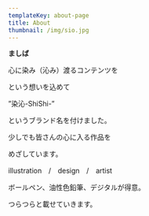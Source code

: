 ```yaml
---
templateKey: about-page
title: About
thumbnail: /img/sio.jpg
---
```

**ましば**

心に染み（沁み）渡るコンテンツを

という想いを込めて

”染沁-ShiShi-”

というブランド名を付けました。

少しでも皆さんの心に入る作品を

めざしています。

illustration　/　design　/　artist

ボールペン、油性色鉛筆、デジタルが得意。

つらつらと載せていきます。